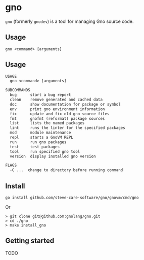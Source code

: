 # gno

`gno` (formerly `gnodev`) is a tool for managing Gno source code.

## Usage

`gno <command> [arguments]`

## Usage

[embedmd]:#(../../.tmp/gno-help.txt)
```txt
USAGE
  gno <command> [arguments]

SUBCOMMANDS
  bug      start a bug report
  clean    remove generated and cached data
  doc      show documentation for package or symbol
  env      print gno environment information
  fix      update and fix old gno source files
  fmt      gnofmt (reformat) package sources
  list     lists the named packages
  lint     runs the linter for the specified packages
  mod      module maintenance
  repl     starts a GnoVM REPL
  run      run gno packages
  test     test packages
  tool     run specified gno tool
  version  display installed gno version

FLAGS
  -C ...  change to directory before running command

```

## Install

    go install github.com/steve-care-software/gno/gnovm/cmd/gno

Or

    > git clone git@github.com:gnolang/gno.git
    > cd ./gno
    > make install_gno

## Getting started

TODO

